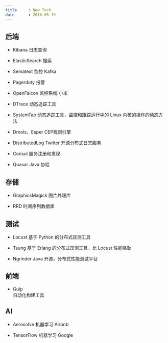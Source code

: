 ```yaml
---
title     : New Tech
date      : 2016-05-19
---
```



## 后端
- Kibana
  日志查询

- ElasticSearch
  搜索

- Sematext
  监控 Kafka

- Pagerduty
  报警

- OpenFalcon
  监控系统 小米

- DTrace
  动态追踪工具

- SystemTap
  动态追踪工具，监控和跟踪运行中的 Linux 内核的操作的动态方法

- Drools，Esper
  CEP规则引擎

- DistributedLog
  Twitter 开源分布式日志服务  

- Consul
  服务注册和发现

- Quasar
  Java 协程


## 存储
- GraphicsMagick
  图片处理库

- RRD
  时间序列数据库
  

## 测试
- Locust
  基于 Python 的分布式压测工具

- Tsung
  基于 Erlang 的分布式压测工具，比 Locust 性能强劲

- Ngrinder
  Java 开源，分布式性能测试平台


## 前端
- Gulp    
  自动化构建工具


## AI
- Aerosolve
  机器学习 Airbnb

- TensorFlow
  机器学习 Google
